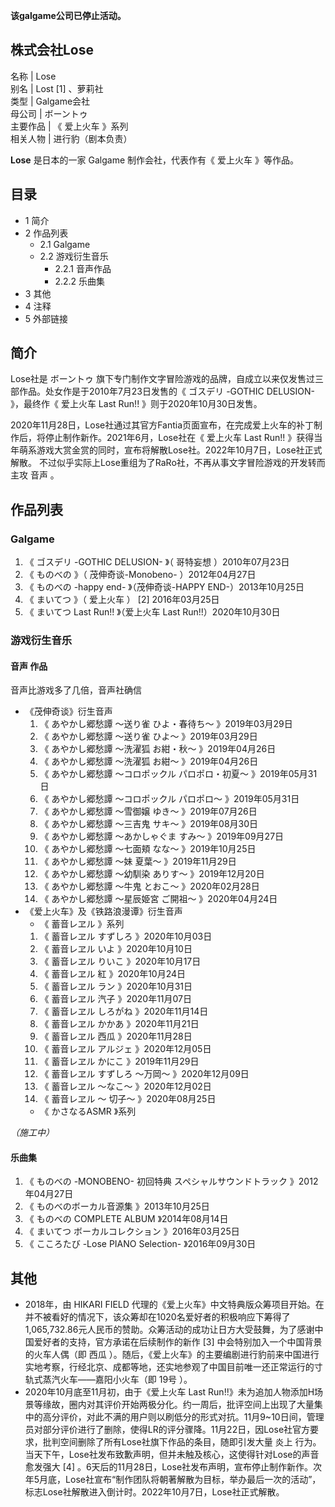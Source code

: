 **该galgame公司已停止活动。**

株式会社Lose  
---  
名称  |  Lose   
别名  |  Lost  [1]  、萝莉社   
类型  |  Galgame会社   
母公司  |  ボーントゥ   
主要作品  |  《  爱上火车  》系列   
相关人物  |  进行豹（剧本负责）   
  
**Lose** 是日本的一家  Galgame  制作会社，代表作有《  爱上火车  》等作品。

##  目录

  * 1  简介 
  * 2  作品列表 
    * 2.1  Galgame 
    * 2.2  游戏衍生音乐 
      * 2.2.1  音声作品 
      * 2.2.2  乐曲集 
  * 3  其他 
  * 4  注释 
  * 5  外部链接 

##  简介

Lose社是  ボーントゥ  旗下专门制作文字冒险游戏的品牌，自成立以来仅发售过三部作品。处女作是于2010年7月23日发售的《  ゴスデリ -GOTHIC
DELUSION-  》，最终作《  爱上火车 Last Run!!  》则于2020年10月30日发售。

2020年11月28日，Lose社通过其官方Fantia页面宣布，在完成爱上火车的补丁制作后，将停止制作新作。2021年6月，Lose社在《  爱上火车
Last Run!!  》获得当年萌系游戏大赏金赏的同时，宣布将解散Lose社。2022年10月7日，Lose社正式解散。
不过似乎实际上Lose重组为了RaRo社，不再从事文字冒险游戏的开发转而主攻  音声  。

##  作品列表

###  Galgame

  1. 《  ゴスデリ -GOTHIC DELUSION-  》（  哥特妄想  ）2010年07月23日 
  2. 《  ものべの  》（  茂伸奇谈-Monobeno-  ）2012年04月27日 
  3. 《  ものべの -happy end-  》（茂伸奇谈-HAPPY END-）2013年10月25日 
  4. 《  まいてつ  》（  爱上火车  ）  [2]  2016年03月25日 
  5. 《  まいてつ Last Run!!  》（爱上火车 Last Run!!）2020年10月30日 

###  游戏衍生音乐

####  音声  作品

音声比游戏多了几倍，音声社确信

  * 《茂伸奇谈》衍生音声 
    1. 《  あやかし郷愁譚 ～送り雀 ひよ・春待ち～  》2019年03月29日 
    2. 《  あやかし郷愁譚 ～送り雀 ひよ～  》2019年03月29日 
    3. 《  あやかし郷愁譚 ～洗濯狐 お紺・秋～  》2019年04月26日 
    4. 《  あやかし郷愁譚 ～洗濯狐 お紺～  》2019年04月26日 
    5. 《  あやかし郷愁譚 ～コロポックル パロポロ・初夏～  》2019年05月31日 
    6. 《  あやかし郷愁譚 ～コロポックル パロポロ～  》2019年05月31日 
    7. 《  あやかし郷愁譚 ～雪御嬢 ゆき～  》2019年07月26日 
    8. 《  あやかし郷愁譚 ～三吉鬼 サキ～  》2019年08月30日 
    9. 《  あやかし郷愁譚 ～あかしゃぐま すみ～  》2019年09月27日 
    10. 《  あやかし郷愁譚 ～七面頬 なな～  》2019年10月25日 
    11. 《  あやかし郷愁譚 ～妹 夏葉～  》2019年11月29日 
    12. 《  あやかし郷愁譚 ～幼馴染 ありす～  》2019年12月20日 
    13. 《  あやかし郷愁譚 ～牛鬼 とおこ～  》2020年02月28日 
    14. 《  あやかし郷愁譚 ～星辰姫宮 ご開祖～  》2020年04月24日 
  * 《爱上火车》及《铁路浪漫谭》衍生音声 
    * 《  蓄音レヱル  》系列 
    1. 《  蓄音レヱル すずしろ  》2020年10月03日 
    2. 《  蓄音レヱル いよ  》2020年10月10日 
    3. 《  蓄音レヱル りいこ  》2020年10月17日 
    4. 《  蓄音レヱル 紅  》2020年10月24日 
    5. 《  蓄音レヱル ラン  》2020年10月31日 
    6. 《  蓄音レヱル 汽子  》2020年11月07日 
    7. 《  蓄音レヱル しろがね  》2020年11月14日 
    8. 《  蓄音レヱル かかあ  》2020年11月21日 
    9. 《  蓄音レヱル 西瓜  》2020年11月28日 
    10. 《  蓄音レヱル アルジェ  》2020年12月05日 
    11. 《  蓄音レヱル かにこ  》2019年11月29日 
    12. 《  蓄音レヱル すずしろ ～万岡～  》2020年12月09日 
    13. 《  蓄音レヱル ～なこ～  》2020年12月02日 
    14. 《  蓄音レヱル ～ 切子～  》2020年08月25日 
    * 《  かさなるASMR  》系列 

_（施工中）_

####  乐曲集

  1. 《  ものべの -MONOBENO- 初回特典 スペシャルサウンドトラック  》2012年04月27日 
  2. 《  ものべのボーカル音源集  》2013年10月25日 
  3. 《  ものべの COMPLETE ALBUM  》2014年08月14日 
  4. 《  まいてつ ボーカルコレクション  》2016年03月25日 
  5. 《  こころたび -Lose PIANO Selection-  》2016年09月30日 

##  其他

  * 2018年，由  HIKARI FIELD  代理的《爱上火车》中文特典版众筹项目开始。在并不被看好的情况下，该众筹却在1020名爱好者的积极响应下筹得了1,065,732.86元人民币的赞助。众筹活动的成功让日方大受鼓舞，为了感谢中国爱好者的支持，官方承诺在后续制作的新作  [3]  中会特别加入一个中国背景的火车人偶（即  西瓜  ）。随后，《爱上火车》的主要编剧进行豹前来中国进行实地考察，行经北京、成都等地，还实地参观了中国目前唯一还正常运行的寸轨式蒸汽火车——嘉阳小火车（即  19号  ）。 
  * 2020年10月底至11月初，由于《爱上火车 Last Run!!》未为追加人物添加H场景等缘故，圈内对其评价开始两极分化。约一周后，批评空间上出现了大量集中的高分评价，对此不满的用户则以刷低分的形式对抗。11月9~10日间，管理员对部分评价进行了删除，使得LR的评分骤降。11月22日，因Lose社官方要求，批判空间删除了所有Lose社旗下作品的条目，随即引发大量  炎上  行为。当天下午，Lose社发布致歉声明，但并未触及核心，这使得针对Lose的声音愈发强大  [4]  。6天后的11月28日，Lose社发布声明，宣布停止制作新作。次年5月底，Lose社宣布“制作团队将朝著解散为目标，举办最后一次的活动”，标志Lose社解散进入倒计时。2022年10月7日，Lose社正式解散。 